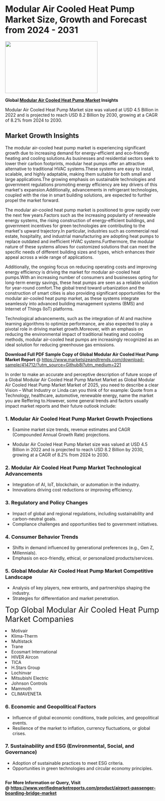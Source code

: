 <H1>Modular Air Cooled Heat Pump Market Size, Growth and Forecast from 2024 - 2031</H1><img class="aligncenter size-medium wp-image-584254" src="https://thirdeyenews.in/wp-content/uploads/2024/09/Global-Market-Research-300x168.jpeg" alt="" width="300" height="168" /><p><strong>Global&nbsp;<a href="https://www.marketsizeandtrends.com/download-sample/414712/?utm_source=Github8j?utm_medium=221">Modular Air Cooled Heat Pump Market</a> Insights</strong></p><p>Modular Air Cooled Heat Pump Market size was valued at USD 4.5 Billion in 2022 and is projected to reach USD 8.2 Billion by 2030, growing at a CAGR of 8.2% from 2024 to 2030.</p><p><h2>Market Growth Insights</h2> <p>The modular air-cooled heat pump market is experiencing significant growth due to increasing demand for energy-efficient and eco-friendly heating and cooling solutions.As businesses and residential sectors seek to lower their carbon footprints, modular heat pumps offer an attractive alternative to traditional HVAC systems.These systems are easy to install, scalable, and highly adaptable, making them suitable for both small and large applications.The growing emphasis on sustainable technologies and government regulations promoting energy efficiency are key drivers of this market's expansion.Additionally, advancements in refrigerant technologies, coupled with the rise in smart building solutions, are expected to further propel the market forward.</p> <p>The modular air-cooled heat pump market is positioned to grow rapidly over the next few years.Factors such as the increasing popularity of renewable energy systems, the rising construction of energy-efficient buildings, and government incentives for green technologies are contributing to the market's upward trajectory.In particular, industries such as commercial real estate, hospitality, and industrial manufacturing are adopting heat pumps to replace outdated and inefficient HVAC systems.Furthermore, the modular nature of these systems allows for customized solutions that can meet the specific needs of different building sizes and types, which enhances their appeal across a wide range of applications.</p> <p>Additionally, the ongoing focus on reducing operating costs and improving energy efficiency is driving the market for modular air-cooled heat pumps.With an increasing number of consumers and businesses opting for long-term energy savings, these heat pumps are seen as a reliable solution for year-round comfort.The global trend toward urbanization and the construction of smart cities is also providing significant opportunities for the modular air-cooled heat pump market, as these systems integrate seamlessly into advanced building management systems (BMS) and Internet of Things (IoT) platforms.</p> <p>Technological advancements, such as the integration of AI and machine learning algorithms to optimize performance, are also expected to play a pivotal role in driving market growth.Moreover, with an emphasis on reducing the environmental impact of traditional heating and cooling methods, modular air-cooled heat pumps are increasingly recognized as an ideal solution for reducing greenhouse gas emissions.</p> <p><span class=""><strong>Download Full PDF Sample Copy of Global Modular Air Cooled Heat Pump Market Report</strong> @ <a href="https://www.marketsizeandtrends.com/download-sample/414712/?utm_source=Github8j?utm_medium=221" target="_blank">https://www.marketsizeandtrends.com/download-sample/414712/?utm_source=Github8j?utm_medium=221</a></span></p><p>In order to make an accurate and perceptive description of future scope of a Global&nbsp;Modular Air Cooled Heat Pump Market Market as Global&nbsp;Modular Air Cooled Heat Pump Market Market of 2025, you need to describe a clear Vision &ndash; What Industry or Linda can you think of for example: Quote from a Technology, healthcare, automotive, renewable energy, name the market you are Reffering to.However, some general trends and factors usually impact market reports and their future outlook include:</p><h3>1.&nbsp;<strong>Modular Air Cooled Heat Pump Market Growth Projections</strong></h3><ul><li>Examine market size trends, revenue estimates and CAGR (Compounded Annual Growth Rate) projections.</li><li><p>Modular Air Cooled Heat Pump Market size was valued at USD 4.5 Billion in 2022 and is projected to reach USD 8.2 Billion by 2030, growing at a CAGR of 8.2% from 2024 to 2030.</p></li></ul><h3>2.&nbsp;<strong>Modular Air Cooled Heat Pump Market Technological Advancements</strong></h3><ul><li>Integration of AI, IoT, blockchain, or automation in the industry.</li><li>Innovations driving cost reductions or improving efficiency.</li></ul><h3>3.&nbsp;<strong>Regulatory and Policy Changes</strong></h3><ul><li>Impact of global and regional regulations, including sustainability and carbon-neutral goals.</li><li>Compliance challenges and opportunities tied to government initiatives.</li></ul><h3>4.&nbsp;<strong>Consumer Behavior Trends</strong></h3><ul><li>Shifts in demand influenced by generational preferences (e.g., Gen Z, Millennials).</li><li>Emphasis on eco-friendly, ethical, or personalized products/services.</li></ul><h3>5.&nbsp;<strong>Global Modular Air Cooled Heat Pump Market Competitive Landscape</strong></h3><ul><li>Analysis of key players, new entrants, and partnerships shaping the industry.</li><li>Strategies for differentiation and market penetration.</li></ul><p data-pm-slice="1 1 []"><span style="color: inherit; font-family: inherit; font-size: 25px;">Top Global Modular Air Cooled Heat Pump Market Companies</span></p><div class="" data-test-id=""><p><li>Motivair</li><li> Klima-Therm</li><li> Multistack</li><li> Trane</li><li> Ecosmart International</li><li> HIVER Aircon</li><li> TICA</li><li> H.Stars Group</li><li> Lochinvar</li><li> Mitsubishi Electric</li><li> Johnson Controls</li><li> Mammoth</li><li> CLIMAVENETA</li></p></div><h3>6.&nbsp;<strong>Economic and Geopolitical Factors</strong></h3><ul><li>Influence of global economic conditions, trade policies, and geopolitical events.</li><li>Resilience of the market to inflation, currency fluctuations, or global crises.</li></ul><h3>7.&nbsp;<strong>Sustainability and ESG (Environmental, Social, and Governance)</strong></h3><ul><li>Adoption of sustainable practices to meet ESG criteria.</li><li>Opportunities in green technologies and circular economy principles.</li></ul><h2><strong style="font-size: 14px;">For More Information or Query, Visit @&nbsp;</strong><a style="background-color: #ffffff; font-size: 14px;" href="https://www.marketsizeandtrends.com/report/modular-air-cooled-heat-pump-market/" target="_blank">https://www.verifiedmarketreports.com/product/airport-passenger-boarding-bridge-market</a></h2>